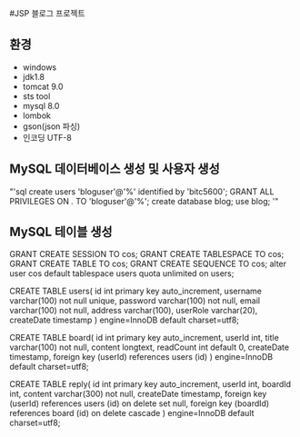 #JSP 블로그 프로젝트

## 환경
- windows
- jdk1.8
- tomcat 9.0
- sts tool
- mysql 8.0
- lombok
- gson(json 파싱)
- 인코딩 UTF-8

## MySQL 데이터베이스 생성 및 사용자 생성
"'sql
create users 'bloguser'@'%' identified by 'bitc5600';
GRANT ALL PRIVILEGES ON *.* TO 'bloguser'@'%';
create database blog;
use blog;
'"

## MySQL 테이블 생성

GRANT CREATE SESSION TO cos;
GRANT CREATE TABLESPACE TO cos;
GRANT CREATE TABLE TO cos;
GRANT CREATE SEQUENCE TO cos;
alter user cos default tablespace users quota unlimited on users;


CREATE TABLE users(
    id int primary key auto_increment,
    username varchar(100) not null unique,
    password varchar(100) not null,
    email varchar(100) not null,
    address varchar(100),
    userRole varchar(20),
    createDate timestamp
) engine=InnoDB default charset=utf8;


CREATE TABLE board(
    id int primary key auto_increment,
    userId int,
    title varchar(100) not null,
    content longtext,
    readCount int default 0,
    createDate timestamp,
    foreign key (userId) references users (id)
) engine=InnoDB default charset=utf8;

CREATE TABLE reply(
    id int primary key auto_increment,
    userId int,
    boardId int,
    content varchar(300) not null,
    createDate timestamp,
    foreign key (userId) references users (id) on delete set null,
    foreign key (boardId) references board (id) on delete cascade
) engine=InnoDB default charset=utf8;